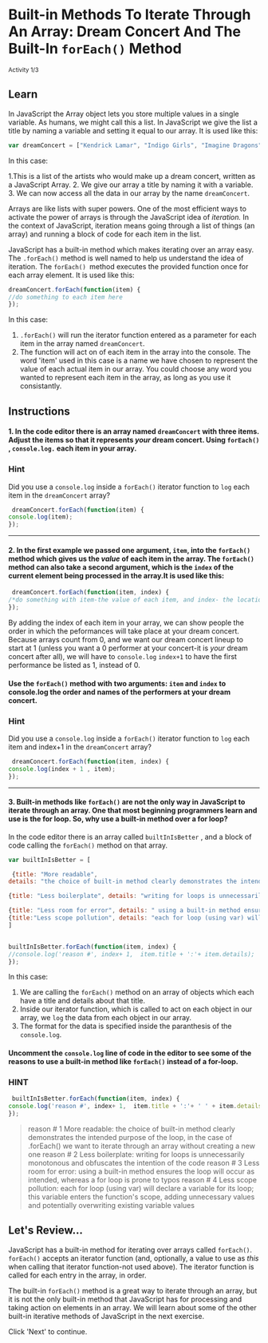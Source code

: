 # Built-in Methods To Iterate Through An Array: Dream Concert And The Built-In `forEach()` Method
<sup> Activity 1/3  </sup>

## Learn
In JavaScript the Array object lets you store multiple values in a single variable. As humans, we might call this a list. In JavaScript we give the list a title by naming a variable and setting it equal to our array. It is used like this:

``` javascript
var dreamConcert = ["Kendrick Lamar", "Indigo Girls", "Imagine Dragons"]
```

In this case:

1.This is a list of the artists who would make up a dream concert, written as a JavaScript Array.
2. We give our array a title by naming it with a variable.
3. We can now access all the data in our array by the name `dreamConcert`.

Arrays are like lists with super powers. One of the most efficient ways to activate the power of arrays is through the JavaScript idea of *iteration.* In the context of JavaScript, iteration means going through a list of things (an array) and running a block of code for each item in the list.  

JavaScript has a built-in method which makes iterating over an array easy. The `.forEach()` method is well named to help us understand the idea of iteration. The `forEach() `method executes the provided function once for each array element. It is used like this:

``` javascript
dreamConcert.forEach(function(item) {
//do something to each item here
});
```

In this case:
1. `.forEach()` will run the iterator function entered as a parameter for each item in the array named `dreamConcert`.
2. The function will act on of each item in the array into the console. The word 'item' used in this case is a name we have chosen to represent the value of each actual item in our array. You could choose any word you wanted to represent each item in the array, as long as you use it consistantly.

## Instructions

#### 1. In the code editor there is an array named  `dreamConcert` with three items. Adjust the items so that it represents *your* dream concert. Using  `forEach()` , `console.log.` each item in your array.

### Hint
Did you use a `console.log` inside a `forEach()` iterator function to `log` each item in the `dreamConcert` array?

``` javascript
 dreamConcert.forEach(function(item) {
console.log(item);
});
```
 
 ***

 #### 2. In the first example we passed one argument, `item`, into the `forEach()` method which gives us the *value* of each item in the array. The `forEach()` method can also take a second argument, which is the `index` of the current element being processed in the array.It is used like this:

```javascript
 dreamConcert.forEach(function(item, index) {
/*do something with item-the value of each item, and index- the location of each item in the array*/
});
```

By adding the index of each item in your array, we can show people the order in which the peformances will take place at your dream concert. Because arrays count from 0, and we want our dream concert lineup to start at 1 (unless you want a 0 performer at your concert-it is *your* dream concert after all), we will have  to `console.log` `index+1` to have the first performance be listed as 1, instead of 0.

#### Use the `forEach()` method with two arguments: `item` and `index` to console.log the order and names of the performers at your dream concert. 


### Hint
Did you use a `console.log` inside a `forEach()` iterator function to `log` each item and index+1 in the `dreamConcert` array?

``` javascript
 dreamConcert.forEach(function(item, index) {
console.log(index + 1 , item);
});
```

***

#### 3.  Built-in methods like `forEach()` are not the only way in JavaScript to iterate through an array. One that most beginning programmers learn and use is the for loop. So, why use a built-in method over a for loop? 

In the code editor there is an array called `builtInIsBetter` , and a block of code calling the `forEach()` method on that array.
 <!-- write out instructions to this -->

``` javascript
var builtInIsBetter = [

 {title: "More readable", 
details: "the choice of built-in method clearly demonstrates the intended purpose of the loop, in the case of .forEach() we want to iterate through an array without creating a new one"},

{title: "Less boilerplate", details: "writing for loops is unnecessarily monotonous and obfuscates the intention of the code"}, 

{title: "Less room for error", details: " using a built-in method ensures the loop will occur as intended, whereas a for loop is prone to typos"},
{title:"Less scope pollution", details: "each for loop (using var) will declare a variable for its loop; this variable enters the function's scope, adding unnecessary values and potentially overwriting existing variable values"}
]


builtInIsBetter.forEach(function(item, index) {
//console.log('reason #', index+ 1,  item.title + ':'+ item.details);
});

```

In this case:
1. We are calling the `forEach()` method on an array of objects which each have a title and details about that title.
2. Inside our iterator function, which is called to act on each object in our array, we `log` the data from each object in our array.
3. The format for the data is specified inside the paranthesis of the `console.log`.

#### Uncomment the `console.log` line of code in the editor to see some of the reasons to use a built-in method like `forEach()` instead of a for-loop.


### HINT

``` javascript
 builtInIsBetter.forEach(function(item, index) {
console.log('reason #', index+ 1,  item.title + ':'+ ' ' + item.details);
});
```

<!-- expected output -->

> 
> reason # 1 More readable: the choice of built-in method clearly demonstrates the intended purpose of the loop, in the case of .forEach() we want to iterate through an array without creating a new one
> reason # 2 Less boilerplate: writing for loops is unnecessarily monotonous and obfuscates the intention of the code
> reason # 3 Less room for error:  using a built-in method ensures the loop will occur as intended, whereas a for loop is prone to typos
> reason # 4 Less scope pollution: each for loop (using var) will declare a variable for its loop; this variable enters the function's scope, adding unnecessary values and potentially overwriting existing variable values
<!-- Something sending them searching for other iterative methods? -->

## Let's Review...

JavaScript has a built-in method for iterating over arrays called `forEach()`. `forEach()` accepts an iterator function (and, optionally, a value to use as *this* when calling that iterator function-not used above). The iterator function is called for each entry in the array, in order.

The built-in `forEach()` method is a great way to iterate through an array, but it is not the only built-in method that JavaScript has for processing and taking action on elements in an array. We will learn about some of the other built-in iterative methods of JavaScript in the next exercise.

Click 'Next' to continue.

<!-- /*ADDITTIONAL ARRAY METHODS*/ -->

<!-- maybe write these up as *bonus* things you could do with the array at the end of ex. 1? Or make it excersize 2?

/*forEach*/
myMusic.forEach(function(number) {
console.log(number);
});

/*push and pop*/

//push
//forgot to add someone important!
myMusic.push("Bob Marley")

myMusic.forEach(function(number) {
console.log(number);
});

//pop
//want a better gender balance? Or maybe after they play pop them out of the array?


/*indexOf*/
//wanting to know when a band goes on
var whenAmIOn = myMusic.indexOf('Indigo Girls')
console.log(whenAmIOn)


if( whenAmIOn = 1){
    console.log('NEXT!')

} -->